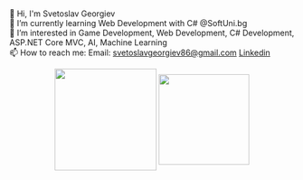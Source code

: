 <br /> 👋 Hi, I'm Svetoslav Georgiev
<br /> 🌱 I’m currently learning Web Development with C# @SoftUni.bg
<br /> 👀 I’m interested in Game Development, Web Development, C# Development, ASP.NET Core MVC, AI, Machine Leаrning
<br /> 📫 How to reach me: Email: svetoslavgeorgiev86@gmail.com [Linkedin](https://www.linkedin.com/in/svetoslav-georgiev-168932184/)
 



<p align="center">
<img height="180em" src="https://github-readme-stats.vercel.app/api?username=SvetoslavGeorgiev&count_private=true&show_icons=true&theme=tokyonight&hide_border=true" align = "center"/>
<img height="160em" src="https://github-readme-stats.vercel.app/api/top-langs?username=SvetoslavGeorgiev&show_icons=true&locale=en&layout=compact&theme=tokyonight&hide_border=true&card_width=420" align = "center"/>
</p>

<!--
// surce
https://github.com/anuraghazra/github-readme-stats#themes

// original cards
![Anurag's GitHub stats](https://github-readme-stats.vercel.app/api?username=SvetoslavGeorgiev&count_private=true&show_icons=true&theme=tokyonight&hide_border=true) [![Top Langs](https://github-readme-stats.vercel.app/api/top-langs/?username=SvetoslavGeorgiev&layout=compact&theme=tokyonight&hide_border=true&card_width=420)](https://github.com/anuraghazra/github-readme-stats)

// GitHub extra pins allow you to pin more than 6 repositories in your profile using a GitHub readme profile.

Yay! You are no longer limited to 6 pinned repositories.

[![Readme Card](https://github-readme-stats.vercel.app/api/pin/?username=SvetoslavGeorgiev&repo=DesktopCleaner-v1.0)](https://github.com/anuraghazra/github-readme-stats)

// Showing all languages you code with one above another

[![Top Langs](https://github-readme-stats.vercel.app/api/top-langs/?username=SvetoslavGeorgiev&langs_count=8)](https://github.com/anuraghazra/github-readme-stats)
-->

<!--
**SvetoslavGeorgiev/SvetoslavGeorgiev** is a ✨ _special_ ✨ repository because its `README.md` (this file) appears on your GitHub profile.

Here are some ideas to get you started:

- 🔭 I’m currently working on ...
- 🌱 I’m currently learning ...
- 👯 I’m looking to collaborate on ...
- 🤔 I’m looking for help with ...
- 💬 Ask me about ...
- 📫 How to reach me: ...
- 😄 Pronouns: ...
- ⚡ Fun fact: ...
-->
